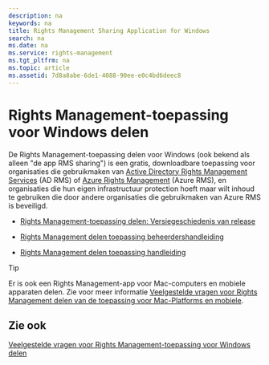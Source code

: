 ```yaml
---
description: na
keywords: na
title: Rights Management Sharing Application for Windows
search: na
ms.date: na
ms.service: rights-management
ms.tgt_pltfrm: na
ms.topic: article
ms.assetid: 7d8a8abe-6de1-4088-90ee-e0c4bd6deec8
---
```

# Rights Management-toepassing voor Windows delen
De Rights Management-toepassing delen voor Windows (ook bekend als alleen "de app RMS sharing") is een gratis, downloadbare toepassing voor organisaties die gebruikmaken van [Active Directory Rights Management Services](https://technet.microsoft.com/library/cc772403.aspx) (AD RMS) of [Azure Rights Management](https://technet.microsoft.com/library/jj585024.aspx) (Azure RMS), en organisaties die hun eigen infrastructuur protection hoeft maar wilt inhoud te gebruiken die door andere organisaties die gebruikmaken van Azure RMS is beveiligd.

-   [Rights Management-toepassing delen: Versiegeschiedenis van release](../Topic/Rights_Management_sharing_application__Version_release_history.md)

-   [Rights Management delen toepassing beheerdershandleiding](../Topic/Rights_Management_sharing_application_administrator_guide.md)

-   [Rights Management delen toepassing handleiding](../Topic/Rights_Management_sharing_application_user_guide.md)

> [!TIP]
> Er is ook een Rights Management-app voor Mac-computers en mobiele apparaten delen. Zie voor meer informatie [Veelgestelde vragen voor Rights Management delen van de toepassing voor Mac-Platforms en mobiele](http://technet.microsoft.com/dn451248).

## Zie ook
[Veelgestelde vragen voor Rights Management-toepassing voor Windows delen](http://technet.microsoft.com/dn467883)

